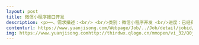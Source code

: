 ```yaml
---                
layout: post       
title: 微信小程序接口开发           
description: <p>一、需求描述：<br/> <br/>类别：微信小程序开发 <br/>进度：已经有产品文档、原型图、UI，需要PHP后台迭代开发小版本，优化产品。 <br/>功能：健康问诊类产品，实现用户付费产生订单向医生问诊和交流的功能。涉及用户登录注册、问诊订单展示、使用PHP的WebSocket 框架workerman进行即时通讯、帖子模块、个人中心以及管理员后台系统，需要技术人员将这些模块进行实现。 <br/>技术：PHP语言开发，基于Laravel框架。<br/> <br/>二、人才要求：<br/> <br/>2年以上PHP开发经验，熟悉Laravel框架，有微信小程序接口开发经验者优先。<br/> <br/>三、参考产品：<br/> <br/>微信小程序：春雨医生<br/>微信小程序：妈咪呀孕育<br/> <br/>四、合作方式：<br/> <br/>开发方式：远程开发。 <br/>开发周期：5-10天</p>     
contenturl: https://www.yuanjisong.com/Webpage/Job/../Job/detail/jobid/101488      
img: https://www.yuanjisong.comhttp://thirdwx.qlogo.cn/mmopen/vi_32/Q0j4TwGTfTJotkWUtM26UCsHfDa2a9Yib4Zv5DpA38ak1E0nGLsftvicI6Yv7icn2tRMQExicsUl29qgfCQgdNkgoQ/132             
---                 
```

